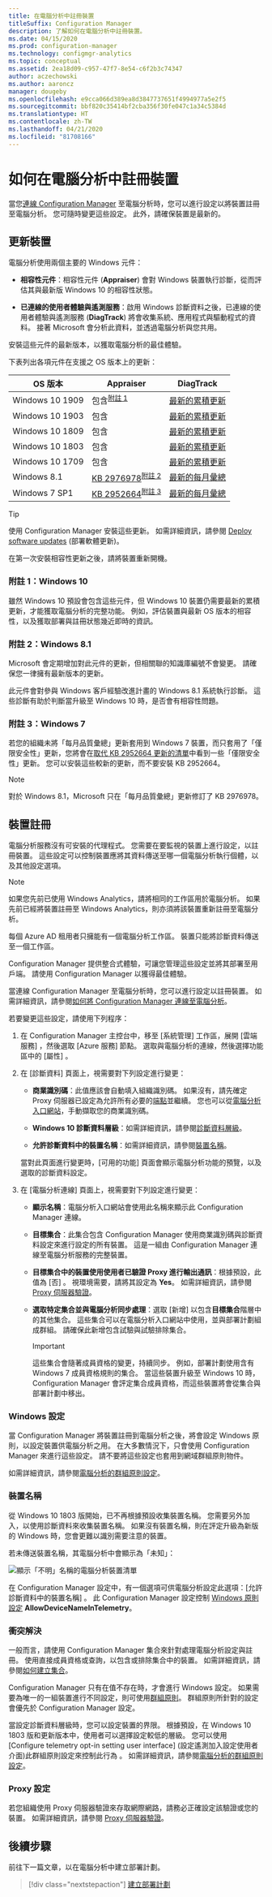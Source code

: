 ```yaml
---
title: 在電腦分析中註冊裝置
titleSuffix: Configuration Manager
description: 了解如何在電腦分析中註冊裝置。
ms.date: 04/15/2020
ms.prod: configuration-manager
ms.technology: configmgr-analytics
ms.topic: conceptual
ms.assetid: 2ea18d09-c957-47f7-8e54-c6f2b3c74347
author: aczechowski
ms.author: aaroncz
manager: dougeby
ms.openlocfilehash: e9cca066d389ea8d3847737651f4994977a5e2f5
ms.sourcegitcommit: bbf820c35414bf2cba356f30fe047c1a34c5384d
ms.translationtype: HT
ms.contentlocale: zh-TW
ms.lasthandoff: 04/21/2020
ms.locfileid: "81708166"
---
```

# <a name="how-to-enroll-devices-in-desktop-analytics"></a>如何在電腦分析中註冊裝置

當您[連線 Configuration Manager](connect-configmgr.md) 至電腦分析時，您可以進行設定以將裝置註冊至電腦分析。 您可隨時變更這些設定。 此外，請確保裝置是最新的。

## <a name="update-devices"></a>更新裝置

電腦分析使用兩個主要的 Windows 元件：

- **相容性元件**：相容性元件 (**Appraiser**) 會對 Windows 裝置執行診斷，從而評估其與最新版 Windows 10 的相容性狀態。

- **已連線的使用者體驗與遙測服務**：啟用 Windows 診斷資料之後，已連線的使用者體驗與遙測服務 (**DiagTrack**) 將會收集系統、應用程式與驅動程式的資料。 接著 Microsoft 會分析此資料，並透過電腦分析與您共用。

安裝這些元件的最新版本，以獲取電腦分析的最佳體驗。

下表列出各項元件在支援之 OS 版本上的更新：

| OS 版本 | Appraiser | DiagTrack |
| --------------| ----------------------- | -------------------|
| Windows 10 1909 | 包含<sup>[附註 1](#bkmk_note1)</sup> | [最新的累積更新](https://support.microsoft.com/help/4529964) |
| Windows 10 1903 | 包含 | [最新的累積更新](https://support.microsoft.com/help/4498140) |
| Windows 10 1809 | 包含 | [最新的累積更新](https://support.microsoft.com/help/4464619) |
| Windows 10 1803 | 包含 | [最新的累積更新](https://support.microsoft.com/help/4099479) |
| Windows 10 1709 | 包含 | [最新的累積更新](https://support.microsoft.com/help/4043454) |
| Windows 8.1 | [KB 2976978](https://support.microsoft.com/help/2976978)<sup>[附註 2](#bkmk_note2)</sup> | [最新的每月彙總](https://support.microsoft.com/help/4009470) |
| Windows 7 SP1 | [KB 2952664](https://support.microsoft.com/help/2952664)<sup>[附註 3](#bkmk_note3)</sup> | [最新的每月彙總](https://support.microsoft.com/help/4009469) |

> [!TIP]
> 使用 Configuration Manager 安裝這些更新。 如需詳細資訊，請參閱 [Deploy software updates](../sum/deploy-use/deploy-software-updates.md) (部署軟體更新)。
>
> 在第一次安裝相容性更新之後，請將裝置重新開機。

### <a name="note-1-windows-10"></a><a name="bkmk_note1"></a> 附註 1：Windows 10

雖然 Windows 10 預設會包含這些元件，但 Windows 10 裝置仍需要最新的累積更新，才能獲取電腦分析的完整功能。 例如，評估裝置與最新 OS 版本的相容性，以及獲取部署與註冊狀態幾近即時的資訊。

### <a name="note-2-windows-81"></a><a name="bkmk_note2"></a> 附註 2：Windows 8.1

Microsoft 會定期增加對此元件的更新，但相關聯的知識庫編號不會變更。 請確保您一律擁有最新版本的更新。

此元件會對參與 Windows 客戶經驗改進計畫的 Windows 8.1 系統執行診斷。 這些診斷有助於判斷當升級至 Windows 10 時，是否會有相容性問題。

### <a name="note-3-windows-7"></a><a name="bkmk_note3"></a> 附註 3：Windows 7

若您的組織未將「每月品質彙總」更新套用到 Windows 7 裝置，而只套用了「僅限安全性」更新，您將會在[取代 KB 2952664 更新的清單](https://www.catalog.update.microsoft.com/ScopedViewInline.aspx?updateid=ad3652cd-2689-4726-b3ef-b086ded23c7c)中看到一些「僅限安全性」更新。 您可以安裝這些較新的更新，而不要安裝 KB 2952664。

> [!NOTE]
> 對於 Windows 8.1，Microsoft 只在「每月品質彙總」更新修訂了 KB 2976978。

## <a name="device-enrollment"></a>裝置註冊

電腦分析服務沒有可安裝的代理程式。 您需要在要監視的裝置上進行設定，以註冊裝置。 這些設定可以控制裝置應將其資料傳送至哪一個電腦分析執行個體，以及其他設定選項。

> [!Note]  
> 如果您先前已使用 Windows Analytics，請將相同的工作區用於電腦分析。 如果先前已經將裝置註冊至 Windows Analytics，則亦須將該裝置重新註冊至電腦分析。
>
> 每個 Azure AD 租用者只擁能有一個電腦分析工作區。 裝置只能將診斷資料傳送至一個工作區。  

Configuration Manager 提供整合式體驗，可讓您管理這些設定並將其部署至用戶端。 請使用 Configuration Manager 以獲得最佳體驗。

當連線 Configuration Manager 至電腦分析時，您可以進行設定以註冊裝置。 如需詳細資訊，請參閱[如何將 Configuration Manager 連線至電腦分析](connect-configmgr.md#bkmk_connect)。

若要變更這些設定，請使用下列程序：

1. 在 Configuration Manager 主控台中，移至 [系統管理]  工作區，展開 [雲端服務]  ，然後選取 [Azure 服務]  節點。 選取與電腦分析的連線，然後選擇功能區中的 [屬性]  。

2. 在 [診斷資料]  頁面上，視需要對下列設定進行變更：  

    - **商業識別碼**：此值應該會自動填入組織識別碼。 如果沒有，請先確定 Proxy 伺服器已設定為允許所有必要的[端點](enable-data-sharing.md#endpoints)並繼續。 您也可以從[電腦分析入口網站](monitor-connection-health.md#bkmk_ViewCommercialID)，手動擷取您的商業識別碼。

    - **Windows 10 診斷資料層級**：如需詳細資訊，請參閱[診斷資料層級](enable-data-sharing.md#diagnostic-data-levels)。  

    - **允許診斷資料中的裝置名稱**：如需詳細資訊，請參閱[裝置名稱](#device-name)。  

    當對此頁面進行變更時，[可用的功能]  頁面會顯示電腦分析功能的預覽，以及選取的診斷資料設定。  

3. 在 [電腦分析連線]  頁面上，視需要對下列設定進行變更：

    - **顯示名稱**：電腦分析入口網站會使用此名稱來顯示此 Configuration Manager 連線。  

    - **目標集合**：此集合包含 Configuration Manager 使用商業識別碼與診斷資料設定來進行設定的所有裝置。 這是一組由 Configuration Manager 連線至電腦分析服務的完整裝置。  

    - **目標集合中的裝置使用使用者已驗證 Proxy 進行輸出通訊**：根據預設，此值為 [否]  。 視環境需要，請將其設定為 **Yes**。 如需詳細資訊，請參閱 [Proxy 伺服器驗證](enable-data-sharing.md#proxy-server-authentication)。

    - **選取特定集合並與電腦分析同步處理**：選取 [新增]  以包含**目標集合**階層中的其他集合。 這些集合可以在電腦分析入口網站中使用，並與部署計劃組成群組。 請確保此新增包含試驗與試驗排除集合。  <!-- 4097528 -->

        > [!IMPORTANT]
        > 這些集合會隨著成員資格的變更，持續同步。 例如，部署計劃使用含有 Windows 7 成員資格規則的集合。 當這些裝置升級至 Windows 10 時，Configuration Manager 會評定集合成員資格，而這些裝置將會從集合與部署計劃中移出。

### <a name="windows-settings"></a>Windows 設定

當 Configuration Manager 將裝置註冊到電腦分析之後，將會設定 Windows 原則，以設定裝置供電腦分析之用。 在大多數情況下，只會使用 Configuration Manager 來進行這些設定。 請不要將這些設定也套用到網域群組原則物件。

如需詳細資訊，請參閱[電腦分析的群組原則設定](group-policy-settings.md)。

### <a name="device-name"></a>裝置名稱

從 Windows 10 1803 版開始，已不再根據預設收集裝置名稱。 您需要另外加入，以使用診斷資料來收集裝置名稱。 如果沒有裝置名稱，則在評定升級為新版的 Windows 時，您會更難以識別需要注意的裝置。

若未傳送裝置名稱，其電腦分析中會顯示為「未知」：

![顯示「不明」名稱的電腦分析裝置清單](media/unknown-device-name.png)

在 Configuration Manager 設定中，有一個選項可供電腦分析設定此選項：[允許診斷資料中的裝置名稱]  。 此 Configuration Manager 設定控制 [Windows 原則設定](group-policy-settings.md) **AllowDeviceNameInTelemetry**。

### <a name="conflict-resolution"></a>衝突解決

一般而言，請使用 Configuration Manager 集合來針對處理電腦分析設定與註冊。 使用直接成員資格或查詢，以包含或排除集合中的裝置。 如需詳細資訊，請參閱[如何建立集合](../core/clients/manage/collections/create-collections.md)。

Configuration Manager 只有在值不存在時，才會進行 Windows 設定。 如果需要為唯一的一組裝置進行不同設定，則可使用[群組原則](group-policy-settings.md)。 群組原則所針對的設定會優先於 Configuration Manager 設定。

當設定診斷資料層級時，您可以設定裝置的界限。 根據預設，在 Windows 10 1803 版和更新版本中，使用者可以選擇設定較低的層級。 您可以使用 [Configure telemetry opt-in setting user interface] \(設定遙測加入設定使用者介面\)此群組原則設定來控制此行為  。 如需詳細資訊，請參閱[電腦分析的群組原則設定](group-policy-settings.md)。

### <a name="proxy-settings"></a>Proxy 設定

若您組織使用 Proxy 伺服器驗證來存取網際網路，請務必正確設定該驗證或您的裝置。 如需詳細資訊，請參閱 [Proxy 伺服器驗證](enable-data-sharing.md#proxy-server-authentication)。

## <a name="next-steps"></a>後續步驟

前往下一篇文章，以在電腦分析中建立部署計劃。
> [!div class="nextstepaction"]
> [建立部署計劃](create-deployment-plans.md)
